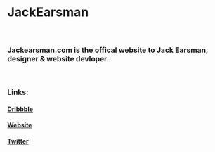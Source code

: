 <h1>JackEarsman</h1>

<br>

<h3>Jackearsman.com is the offical website to Jack Earsman, designer &amp; website devloper.</h3>

<br>

<h3>Links:</h3>
<h4><a href="https://dribbble.com/jawfy">Dribbble</a></h4>
<h4><a href="http://jackearsman.com">Website</a></h4>
<h4><a href="https://twitter.com/jawfy">Twitter</a></h4>

